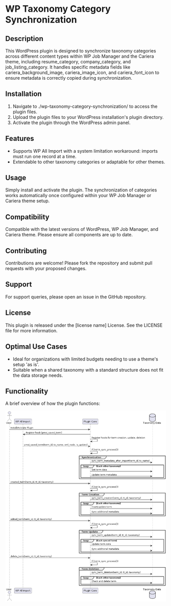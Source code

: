 <h1>WP Taxonomy Category Synchronization</h1>

<h2>Description</h2>
  
<p>This WordPress plugin is designed to synchronize taxonomy categories across different content types within WP Job Manager and the Cariera theme, including resume_category, company_category, and job_listing_category. It handles specific metadata fields like cariera_background_image, cariera_image_icon, and cariera_font_icon to ensure metadata is correctly copied during synchronization.</p>

<h2>Installation</h2>

<ol>
<li>Navigate to ./wp-taxonomy-category-synchronization/ to access the plugin files.</li>
<li>Upload the plugin files to your WordPress installation's plugin directory.</li>
<li>Activate the plugin through the WordPress admin panel.</li>
</ol>

<h2>Features</h2>

<ul>
<li>Supports WP All Import with a system limitation workaround: imports must run one record at a time.</li>
<li>Extendable to other taxonomy categories or adaptable for other themes.</li>
</ul>

<h2>Usage</h2>

<p>Simply install and activate the plugin. The synchronization of categories works automatically once configured within your WP Job Manager or Cariera theme setup.</p>

<h2>Compatibility</h2>

<p>Compatible with the latest versions of WordPress, WP Job Manager, and Cariera theme. Please ensure all components are up to date.</p>

<h2>Contributing</h2>

<p>Contributions are welcome! Please fork the repository and submit pull requests with your proposed changes.</p>

<h2>Support</h2>

<p>For support queries, please open an issue in the GitHub repository.</p>

<h2>License</h2>

<p>This plugin is released under the [license name] License. See the LICENSE file for more information.</p>

<h2>Optimal Use Cases</h2>

<ul>
<li>Ideal for organizations with limited budgets needing to use a theme's setup 'as is'.</li>
<li>Suitable when a shared taxonomy with a standard structure does not fit the data storage needs.</li>
</ul>

<h2>Functionality</h2>

<p>A brief overview of how the plugin functions:</p>

![PlantUML Diagram](/documentation/images/diagram.png)
